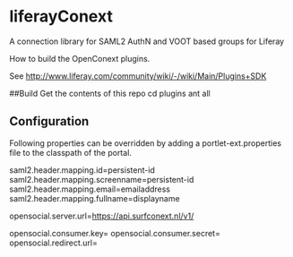 liferayConext
=============

A connection library for SAML2 AuthN and VOOT based groups for Liferay


How to build the OpenConext plugins.

See http://www.liferay.com/community/wiki/-/wiki/Main/Plugins+SDK

##Build
Get the contents of this repo
cd plugins
ant all

## Configuration
Following properties can be overridden by adding a portlet-ext.properties file to the classpath of the portal.

saml2.header.mapping.id=persistent-id
saml2.header.mapping.screenname=persistent-id
saml2.header.mapping.email=emailaddress
saml2.header.mapping.fullname=displayname

opensocial.server.url=https://api.surfconext.nl/v1/

opensocial.consumer.key=
opensocial.consumer.secret=
opensocial.redirect.url=

